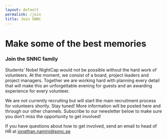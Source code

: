 ```yaml
---
layout: default
permalink: /join
title: Join SNNC
---
```


<div class="join-bg">
	<div class="container">
		<div class="text-block">
			<div class="header-block">
				<h1>
					Make some of the best memories	
				</h1>
				<h3>
					Join the SNNC family
				</h3>
			</div>
			<p>
				Students’ Nobel NightCap would not be possible without the hard work of volunteers. At the moment, we consist of a board, project leaders and project managers. Together we are working hard with planning every detail that will make this an unforgettable evening for guests and an awarding experience for every volunteer.
			</p>
			<p>
				We are not currently recruiting but will start the main recruitment process for volunteers shortly. Stay tuned! More information will be posted here and through our other channels. Subscribe to our newsletter below to make sure you don’t miss the opportunity to get involved!
			</p>
			<p>
				If you have questions about how to get involved, send an email to head of HR at <a href="mailto:jonathan.namini@snnc.se">jonathan.namini@snnc.se</a>
			</p>
		</div>
	</div>
</div>

